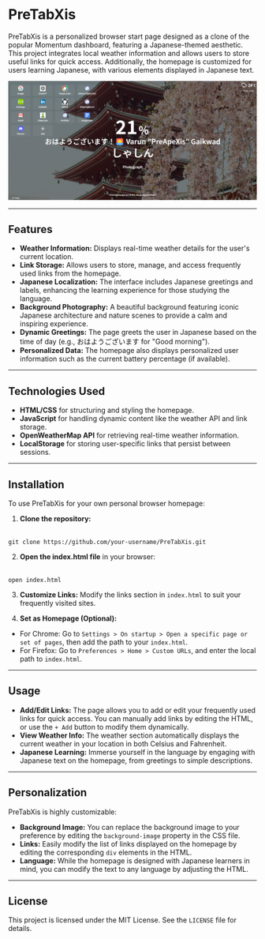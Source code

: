 # PreTabXis

PreTabXis is a personalized browser start page designed as a clone of the popular Momentum dashboard, featuring a Japanese-themed aesthetic. This project integrates local weather information and allows users to store useful links for quick access. Additionally, the homepage is customized for users learning Japanese, with various elements displayed in Japanese text.

![PreTabXis Screenshot](./screenshot/preapexis-homepage.png)

---

## Features

- **Weather Information:** Displays real-time weather details for the user's current location.
- **Link Storage:** Allows users to store, manage, and access frequently used links from the homepage.
- **Japanese Localization:** The interface includes Japanese greetings and labels, enhancing the learning experience for those studying the language.
- **Background Photography:** A beautiful background featuring iconic Japanese architecture and nature scenes to provide a calm and inspiring experience.
- **Dynamic Greetings:** The page greets the user in Japanese based on the time of day (e.g., おはようございます for "Good morning").
- **Personalized Data:** The homepage also displays personalized user information such as the current battery percentage (if available).

---

## Technologies Used

- **HTML/CSS** for structuring and styling the homepage.
- **JavaScript** for handling dynamic content like the weather API and link storage.
- **OpenWeatherMap API** for retrieving real-time weather information.
- **LocalStorage** for storing user-specific links that persist between sessions.

---

## Installation

To use PreTabXis for your own personal browser homepage:

1. **Clone the repository:**

```

git clone https://github.com/your-username/PreTabXis.git

```

2. **Open the index.html file** in your browser:

```

open index.html

```

3. **Customize Links:** Modify the links section in `index.html` to suit your frequently visited sites.

4. **Set as Homepage (Optional):**

- For Chrome: Go to `Settings > On startup > Open a specific page or set of pages`, then add the path to your `index.html`.
- For Firefox: Go to `Preferences > Home > Custom URLs`, and enter the local path to `index.html`.

---

## Usage

- **Add/Edit Links:** The page allows you to add or edit your frequently used links for quick access. You can manually add links by editing the HTML, or use the `+ Add` button to modify them dynamically.
- **View Weather Info:** The weather section automatically displays the current weather in your location in both Celsius and Fahrenheit.
- **Japanese Learning:** Immerse yourself in the language by engaging with Japanese text on the homepage, from greetings to simple descriptions.

---

## Personalization

PreTabXis is highly customizable:

- **Background Image:** You can replace the background image to your preference by editing the `background-image` property in the CSS file.
- **Links:** Easily modify the list of links displayed on the homepage by editing the corresponding `div` elements in the HTML.
- **Language:** While the homepage is designed with Japanese learners in mind, you can modify the text to any language by adjusting the HTML.

---

## License

This project is licensed under the MIT License. See the `LICENSE` file for details.
